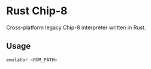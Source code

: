 # Rust Chip-8

Cross-platform legacy Chip-8 interpreter written in Rust.


## Usage

```sh
emulator <ROM_PATH>
```
